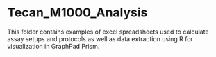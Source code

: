 # Tecan_M1000_Analysis
This folder contains examples of excel spreadsheets used to calculate assay setups and protocols as well as data extraction using R for visualization in GraphPad Prism.
